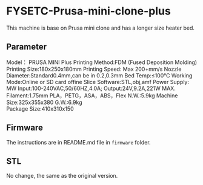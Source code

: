 # FYSETC-Prusa-mini-clone-plus
This machine is base on Prusa mini clone and has a longer size heater bed.

## Parameter

Model： PRUSA MINI Plus
Printing Method:FDM  (Fused Deposition Molding)
Printing Size:180x250x180mm
Printing Speed: Max 200+mm/s
Nozzle Diameter:Standard0.4mm,can be in 0.2,0.3mm
Bed Temp:≤100℃
Working Mode:Online or SD card offine
Slice Software:STL,obj,amf
Power Supply:  MW  Input:100-240VAC,50/60HZ,4.0A; Output:24V,9.2A,221W MAX.
Filament:1.75mm PLA，PETG，ASA，ABS，Flex
N.W.:5.9kg
Machine Size:325x355x380
G.W.:6.9kg	
Package Size:410x310x150

## Firmware

The instructions are in README.md file in  ```firmware``` folder. 

## STL
No change, the same as the original version.

